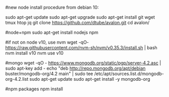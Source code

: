 #new node install procedure from debian 10:

sudo apt-get update
sudo apt-get upgrade
sudo apt-get install git wget tmux htop jq
git clone https://github.com/dtube/avalon.git
cd avalon/

#node+npm
sudo apt-get install nodejs npm

#if not on node v10, use nvm
wget -qO- https://raw.githubusercontent.com/nvm-sh/nvm/v0.35.3/install.sh | bash
nvm install v10
nvm use v10

#mongo
wget -qO - https://www.mongodb.org/static/pgp/server-4.2.asc | sudo apt-key add -
echo "deb http://repo.mongodb.org/apt/debian buster/mongodb-org/4.2 main" | sudo tee /etc/apt/sources.list.d/mongodb-org-4.2.list
sudo apt-get update
sudo apt-get install -y mongodb-org

#npm packages
npm install
